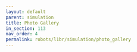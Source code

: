 ```yaml
---
layout: default
parent: simulation
title: Photo Gallery
in_section: 113
nav_order: 4
permalink: robots/l1br/simulation/photo_gallery
---
```


